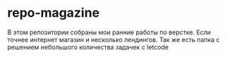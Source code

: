 # repo-magazine
В этом репозитории собраны мои ранние работы по верстке. Если точнее интернет магазин и несколько лендингов. Так же есть папка с решением небольшого количества задачек с letcode
